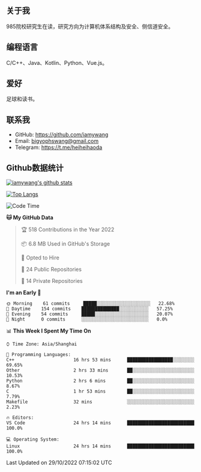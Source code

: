 ## 关于我

985院校研究生在读，研究方向为计算机体系结构及安全、侧信道安全。

## 编程语言

C/C++、Java、Kotlin、Python、Vue.js。

## 爱好

足球和读书。

## 联系我

- GitHub: https://github.com/iamywang
- Email: bigyophswang@gmail.com
- Telegram: https://t.me/heiheihaoda

## Github数据统计

[![iamywang's github stats](https://github-readme-stats.vercel.app/api?username=iamywang&count_private=true&show_icons=true)]()

[![Top Langs](https://github-readme-stats.vercel.app/api/top-langs/?username=iamywang&layout=compact)]()

<!--START_SECTION:waka-->
![Code Time](http://img.shields.io/badge/Code%20Time-639%20hrs%2029%20mins-blue)

**🐱 My GitHub Data** 

> 🏆 518 Contributions in the Year 2022
 > 
> 📦 6.8 MB Used in GitHub's Storage 
 > 
> 💼 Opted to Hire
 > 
> 📜 24 Public Repositories 
 > 
> 🔑 14 Private Repositories  
 > 
**I'm an Early 🐤** 

```text
🌞 Morning    61 commits     █████░░░░░░░░░░░░░░░░░░░░   22.68% 
🌆 Daytime    154 commits    ██████████████░░░░░░░░░░░   57.25% 
🌃 Evening    54 commits     █████░░░░░░░░░░░░░░░░░░░░   20.07% 
🌙 Night      0 commits      ░░░░░░░░░░░░░░░░░░░░░░░░░   0.0%

```


📊 **This Week I Spent My Time On** 

```text
⌚︎ Time Zone: Asia/Shanghai

💬 Programming Languages: 
C++                      16 hrs 53 mins      █████████████████░░░░░░░░   69.65% 
Other                    2 hrs 33 mins       ██░░░░░░░░░░░░░░░░░░░░░░░   10.53% 
Python                   2 hrs 6 mins        ██░░░░░░░░░░░░░░░░░░░░░░░   8.67% 
C                        1 hr 53 mins        ██░░░░░░░░░░░░░░░░░░░░░░░   7.79% 
Makefile                 32 mins             ░░░░░░░░░░░░░░░░░░░░░░░░░   2.23%

🔥 Editors: 
VS Code                  24 hrs 14 mins      █████████████████████████   100.0%

💻 Operating System: 
Linux                    24 hrs 14 mins      █████████████████████████   100.0%

```


 Last Updated on 29/10/2022 07:15:02 UTC
<!--END_SECTION:waka-->
